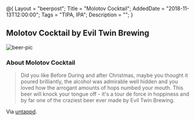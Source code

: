 @{ 
 Layout = "beerpost"; 
 Title = "Molotov Cocktail"; 
 AddedDate = "2018-11-13T12:00:00"; 
 Tags = "TIPA, IPA"; 
 Description = ""; 
 } 
 

## Molotov Cocktail by Evil Twin Brewing

![beer-pic]

### About Molotov Cocktail

> Did you like Before During and after Christmas, maybe you thought it poured brilliantly, the alcohol was admirable well hidden and you loved how the arrogant amounts of hops numbed your mouth. This beer will knock your tongue off - it's a tour de force in hoppiness and by far one of the craziest beer ever made by Evil Twin Brewing.

Via [untappd][untappd-url].

[untappd-url]: <https://untappd.com/b/evil-twin-brewing-molotov-cocktail/66917>
[beer-pic]: https://jasonpowley.com/assets/img/2018-11-13-molotov-cocktail.jpeg "Molotov Cocktail by Evil Twin Brewing"
